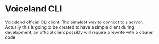 # Voiceland CLI

Voiceland official CLI client. The simplest way to connect to a server. Actually this is going to be created to have a simple client during development, an official client possibly will require a rewrite with a cleaner code.
